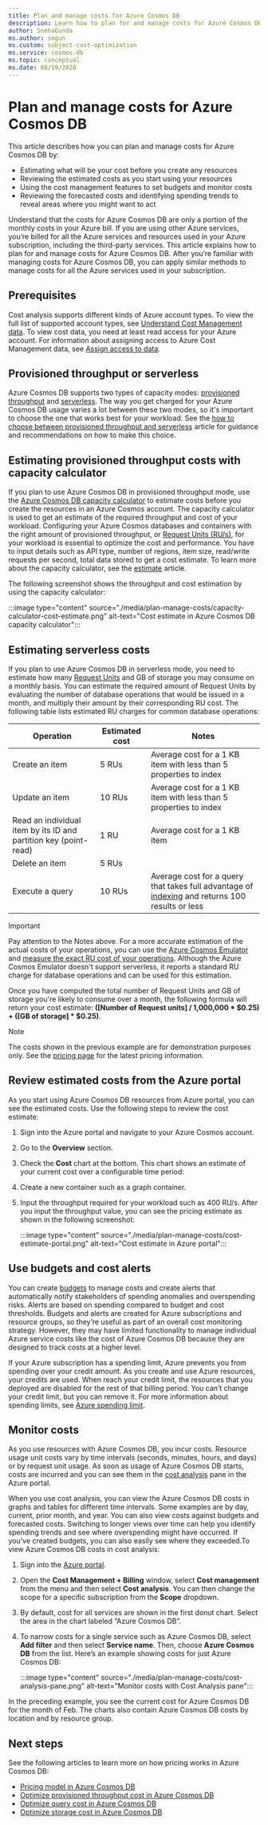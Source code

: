 ```yaml
---
title: Plan and manage costs for Azure Cosmos DB
description: Learn how to plan for and manage costs for Azure Cosmos DB by using cost analysis in Azure portal.
author: SnehaGunda
ms.author: sngun
ms.custom: subject-cost-optimization
ms.service: cosmos-db
ms.topic: conceptual
ms.date: 08/19/2020
---
```


# Plan and manage costs for Azure Cosmos DB

This article describes how you can plan and manage costs for Azure Cosmos DB by:

- Estimating what will be your cost before you create any resources
- Reviewing the estimated costs as you start using your resources
- Using the cost management features to set budgets and monitor costs
- Reviewing the forecasted costs and identifying spending trends to reveal areas where you might want to act

Understand that the costs for Azure Cosmos DB are only a portion of the monthly costs in your Azure bill. If you are using other Azure services, you’re billed for all the Azure services and resources used in your Azure subscription, including the third-party services. This article explains how to plan for and manage costs for Azure Cosmos DB. After you’re familiar with managing costs for Azure Cosmos DB, you can apply similar methods to manage costs for all the Azure services used in your subscription.

## Prerequisites

Cost analysis supports different kinds of Azure account types. To view the full list of supported account types, see [Understand Cost Management data](../cost-management-billing/costs/understand-cost-mgt-data.md). To view cost data, you need at least read access for your Azure account. For information about assigning access to Azure Cost Management data, see [Assign access to data](../cost-management-billing/costs/assign-access-acm-data.md).

## Provisioned throughput or serverless

Azure Cosmos DB supports two types of capacity modes: [provisioned throughput](set-throughput.md) and [serverless](serverless.md). The way you get charged for your Azure Cosmos DB usage varies a lot between these two modes, so it's important to choose the one that works best for your workload. See the [how to choose between provisioned throughput and serverless](throughput-serverless.md) article for guidance and recommendations on how to make this choice.

## Estimating provisioned throughput costs with capacity calculator

If you plan to use Azure Cosmos DB in provisioned throughput mode, use the [Azure Cosmos DB capacity calculator](https://cosmos.azure.com/capacitycalculator/) to estimate costs before you create the resources in an Azure Cosmos account. The capacity calculator is used to get an estimate of the required throughput and cost of your workload. Configuring your Azure Cosmos databases and containers with the right amount of provisioned throughput, or [Request Units (RU/s)](request-units.md), for your workload is essential to optimize the cost and performance. You have to input details such as API type, number of regions, item size, read/write requests per second, total data stored to get a cost estimate. To learn more about the capacity calculator, see the [estimate](estimate-ru-with-capacity-planner.md) article.

The following screenshot shows the throughput and cost estimation by using the capacity calculator:

:::image type="content" source="./media/plan-manage-costs/capacity-calculator-cost-estimate.png" alt-text="Cost estimate in Azure Cosmos DB capacity calculator":::

## Estimating serverless costs

If you plan to use Azure Cosmos DB in serverless mode, you need to estimate how many [Request Units](request-units.md) and GB of storage you may consume on a monthly basis. You can estimate the required amount of Request Units by evaluating the number of database operations that would be issued in a month, and multiply their amount by their corresponding RU cost. The following table lists estimated RU charges for common database operations:

| Operation | Estimated cost | Notes |
| --- | --- | --- |
| Create an item | 5 RUs | Average cost for a 1 KB item with less than 5 properties to index |
| Update an item | 10 RUs | Average cost for a 1 KB item with less than 5 properties to index |
| Read an individual item by its ID and partition key (point-read) | 1 RU | Average cost for a 1 KB item |
| Delete an item | 5 RUs | |
| Execute a query | 10 RUs | Average cost for a query that takes full advantage of [indexing](index-overview.md) and returns 100 results or less |

> [!IMPORTANT] 
> Pay attention to the Notes above. For a more accurate estimation of the actual costs of your operations, you can use the [Azure Cosmos Emulator](local-emulator.md) and [measure the exact RU cost of your operations](find-request-unit-charge.md). Although the Azure Cosmos Emulator doesn't support serverless, it reports a standard RU charge for database operations and can be used for this estimation.

Once you have computed the total number of Request Units and GB of storage you're likely to consume over a month, the following formula will return your cost estimate: **([Number of Request units] / 1,000,000 * $0.25) + ([GB of storage] * $0.25)**.

> [!NOTE]
> The costs shown in the previous example are for demonstration purposes only. See the [pricing page](https://azure.microsoft.com/pricing/details/cosmos-db/) for the latest pricing information.

## Review estimated costs from the Azure portal

As you start using Azure Cosmos DB resources from Azure portal, you can see the estimated costs. Use the following steps to review the cost estimate:

1. Sign into the Azure portal and navigate to your Azure Cosmos account.
1. Go to the **Overview** section.
1. Check the **Cost** chart at the bottom. This chart shows an estimate of your current cost over a configurable time period:
1. Create a new container such as a graph container.
1. Input the throughput required for your workload such as 400 RU/s. After you input the throughput value, you can see the pricing estimate as shown in the following screenshot:

   :::image type="content" source="./media/plan-manage-costs/cost-estimate-portal.png" alt-text="Cost estimate in Azure portal":::

## Use budgets and cost alerts

You can create [budgets](../cost-management/tutorial-acm-create-budgets.md) to manage costs and create alerts that automatically notify stakeholders of spending anomalies and overspending risks. Alerts are based on spending compared to budget and cost thresholds. Budgets and alerts are created for Azure subscriptions and resource groups, so they’re useful as part of an overall cost monitoring strategy. However, they may have limited functionality to manage individual Azure service costs like the cost of Azure Cosmos DB because they are designed to track costs at a higher level.

If your Azure subscription has a spending limit, Azure prevents you from spending over your credit amount. As you create and use Azure resources, your credits are used. When reach your credit limit, the resources that you deployed are disabled for the rest of that billing period. You can’t change your credit limit, but you can remove it. For more information about spending limits, see [Azure spending limit](../billing/billing-spending-limit.md).

## Monitor costs

As you use resources with Azure Cosmos DB, you incur costs. Resource usage unit costs vary by time intervals (seconds, minutes, hours, and days) or by request unit usage. As soon as usage of Azure Cosmos DB starts, costs are incurred and you can see them in the [cost analysis](../cost-management/quick-acm-cost-analysis.md) pane in the Azure portal.

When you use cost analysis, you can view the Azure Cosmos DB costs in graphs and tables for different time intervals. Some examples are by day, current, prior month, and year. You can also view costs against budgets and forecasted costs. Switching to longer views over time can help you identify spending trends and see where overspending might have occurred. If you’ve created budgets, you can also easily see where they exceeded.To view Azure Cosmos DB costs in cost analysis:

1. Sign into the [Azure portal](https://portal.azure.com).

1. Open the **Cost Management + Billing** window, select **Cost management** from the menu and then select **Cost analysis**. You can then change the scope for a specific subscription from the **Scope** dropdown.

1. By default, cost for all services are shown in the first donut chart. Select the area in the chart labeled “Azure Cosmos DB”.

1. To narrow costs for a single service such as Azure Cosmos DB, select **Add filter** and then select **Service name**. Then, choose **Azure Cosmos DB** from the list. Here’s an example showing costs for just Azure Cosmos DB:
 
   :::image type="content" source="./media/plan-manage-costs/cost-analysis-pane.png" alt-text="Monitor costs with Cost Analysis pane":::

In the preceding example, you see the current cost for Azure Cosmos DB for the month of Feb. The charts also contain Azure Cosmos DB costs by location and by resource group.

## Next steps

See the following articles to learn more on how pricing works in Azure Cosmos DB:

* [Pricing model in Azure Cosmos DB](how-pricing-works.md)
* [Optimize provisioned throughput cost in Azure Cosmos DB](optimize-cost-throughput.md)
* [Optimize query cost in Azure Cosmos DB](optimize-cost-queries.md)
* [Optimize storage cost in Azure Cosmos DB](optimize-cost-storage.md)